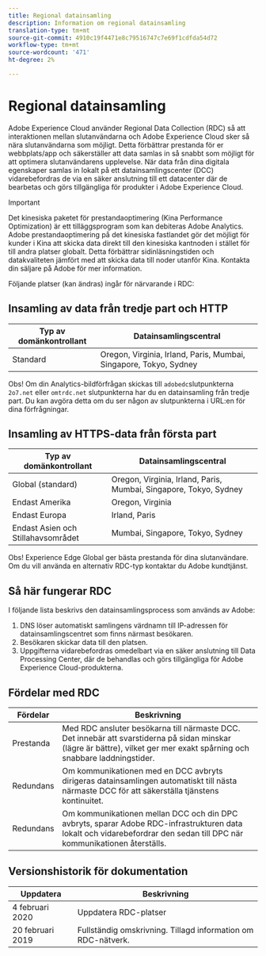 ```yaml
---
title: Regional datainsamling
description: Information om regional datainsamling
translation-type: tm+mt
source-git-commit: 4910c19f4471e8c79516747c7e69f1cdfda54d72
workflow-type: tm+mt
source-wordcount: '471'
ht-degree: 2%

---
```



# Regional datainsamling

Adobe Experience Cloud använder Regional Data Collection (RDC) så att interaktionen mellan slutanvändarna och Adobe Experience Cloud sker så nära slutanvändarna som möjligt. Detta förbättrar prestanda för er webbplats/app och säkerställer att data samlas in så snabbt som möjligt för att optimera slutanvändarens upplevelse. När data från dina digitala egenskaper samlas in lokalt på ett datainsamlingscenter (DCC) vidarebefordras de via en säker anslutning till ett datacenter där de bearbetas och görs tillgängliga för produkter i Adobe Experience Cloud.

>[!IMPORTANT]
>
>Det kinesiska paketet för prestandaoptimering (Kina Performance Optimization) är ett tilläggsprogram som kan debiteras Adobe Analytics. Adobe prestandaoptimering på det kinesiska fastlandet gör det möjligt för kunder i Kina att skicka data direkt till den kinesiska kantnoden i stället för till andra platser globalt. Detta förbättrar sidinläsningstiden och datakvaliteten jämfört med att skicka data till noder utanför Kina. Kontakta din säljare på Adobe för mer information.

Följande platser (kan ändras) ingår för närvarande i RDC:

## Insamling av data från tredje part och HTTP

| Typ av domänkontrollant | Datainsamlingscentral |
|---------------------|-------------------|
| Standard | Oregon, Virginia, Irland, Paris, Mumbai, Singapore, Tokyo, Sydney |

Obs! Om din Analytics-bildförfrågan skickas till `adobedc`slutpunkterna `2o7.net` eller `omtrdc.net` slutpunkterna har du en datainsamling från tredje part. Du kan avgöra detta om du ser någon av slutpunkterna i URL:en för dina förfrågningar.

## Insamling av HTTPS-data från första part

| Typ av domänkontrollant | Datainsamlingscentral |
|---------------------|-------------------|
| Global (standard) | Oregon, Virginia, Irland, Paris, Mumbai, Singapore, Tokyo, Sydney |
| Endast Amerika | Oregon, Virginia |
| Endast Europa | Irland, Paris |
| Endast Asien och Stillahavsområdet | Mumbai, Singapore, Tokyo, Sydney |

Obs! Experience Edge Global ger bästa prestanda för dina slutanvändare.  Om du vill använda en alternativ RDC-typ kontaktar du Adobe kundtjänst.

## Så här fungerar RDC

I följande lista beskrivs den datainsamlingsprocess som används av Adobe:

1. DNS löser automatiskt samlingens värdnamn till IP-adressen för datainsamlingscentret som finns närmast besökaren.
1. Besökaren skickar data till den platsen.
1. Uppgifterna vidarebefordras omedelbart via en säker anslutning till Data Processing Center, där de behandlas och görs tillgängliga för Adobe Experience Cloud-produkterna.

## Fördelar med RDC

| Fördelar | Beskrivning |
|---------|-----------|
| Prestanda | Med RDC ansluter besökarna till närmaste DCC. Det innebär att svarstiderna på sidan minskar (lägre är bättre), vilket ger mer exakt spårning och snabbare laddningstider. |
| Redundans | Om kommunikationen med en DCC avbryts dirigeras datainsamlingen automatiskt till nästa närmaste DCC för att säkerställa tjänstens kontinuitet. |
| Redundans | Om kommunikationen mellan DCC och din DPC avbryts, sparar Adobe RDC-infrastrukturen data lokalt och vidarebefordrar den sedan till DPC när kommunikationen återställs. |

## Versionshistorik för dokumentation

| Uppdatera | Beskrivning |
|--------|---------|
| 4 februari 2020 | Uppdatera RDC-platser |
| 20 februari 2019 | Fullständig omskrivning. Tillagd information om RDC-nätverk. |

